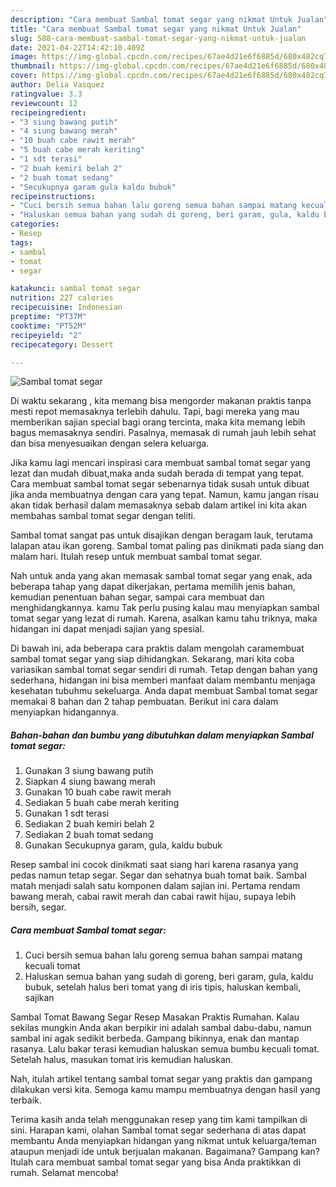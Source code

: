 ```yaml
---
description: "Cara membuat Sambal tomat segar yang nikmat Untuk Jualan"
title: "Cara membuat Sambal tomat segar yang nikmat Untuk Jualan"
slug: 588-cara-membuat-sambal-tomat-segar-yang-nikmat-untuk-jualan
date: 2021-04-22T14:42:10.409Z
image: https://img-global.cpcdn.com/recipes/67ae4d21e6f6885d/680x482cq70/sambal-tomat-segar-foto-resep-utama.jpg
thumbnail: https://img-global.cpcdn.com/recipes/67ae4d21e6f6885d/680x482cq70/sambal-tomat-segar-foto-resep-utama.jpg
cover: https://img-global.cpcdn.com/recipes/67ae4d21e6f6885d/680x482cq70/sambal-tomat-segar-foto-resep-utama.jpg
author: Delia Vasquez
ratingvalue: 3.3
reviewcount: 12
recipeingredient:
- "3 siung bawang putih"
- "4 siung bawang merah"
- "10 buah cabe rawit merah"
- "5 buah cabe merah keriting"
- "1 sdt terasi"
- "2 buah kemiri belah 2"
- "2 buah tomat sedang"
- "Secukupnya garam gula kaldu bubuk"
recipeinstructions:
- "Cuci bersih semua bahan lalu goreng semua bahan sampai matang kecuali tomat"
- "Haluskan semua bahan yang sudah di goreng, beri garam, gula, kaldu bubuk, setelah halus beri tomat yang di iris tipis, haluskan kembali, sajikan"
categories:
- Resep
tags:
- sambal
- tomat
- segar

katakunci: sambal tomat segar 
nutrition: 227 calories
recipecuisine: Indonesian
preptime: "PT37M"
cooktime: "PT52M"
recipeyield: "2"
recipecategory: Dessert

---
```



![Sambal tomat segar](https://img-global.cpcdn.com/recipes/67ae4d21e6f6885d/680x482cq70/sambal-tomat-segar-foto-resep-utama.jpg)

Di waktu  sekarang , kita memang bisa mengorder makanan praktis tanpa mesti repot memasaknya terlebih dahulu. Tapi, bagi mereka yang mau memberikan sajian special bagi orang tercinta, maka kita memang lebih bagus memasaknya sendiri. Pasalnya, memasak di rumah jauh lebih sehat dan bisa menyesuaikan dengan selera keluarga.

Jika kamu lagi mencari inspirasi cara membuat sambal tomat segar yang lezat dan mudah dibuat,maka anda sudah berada di tempat yang tepat. Cara membuat sambal tomat segar  sebenarnya tidak susah untuk dibuat jika anda membuatnya dengan cara yang tepat. Namun, kamu jangan risau akan tidak berhasil dalam memasaknya 
sebab dalam artikel ini kita akan membahas sambal tomat segar dengan teliti.  

Sambal tomat sangat pas untuk disajikan dengan beragam lauk, terutama lalapan atau ikan goreng. Sambal tomat paling pas dinikmati pada siang dan malam hari. Itulah resep untuk membuat sambal tomat segar.

Nah untuk anda yang akan memasak sambal tomat segar yang enak, ada beberapa tahap yang dapat dikerjakan, pertama memilih jenis bahan, kemudian penentuan bahan segar, sampai cara membuat dan menghidangkannya. kamu Tak perlu pusing kalau mau menyiapkan sambal tomat segar yang lezat di rumah. Karena, asalkan kamu  tahu triknya, maka hidangan ini dapat menjadi sajian yang spesial.

Di bawah ini, ada beberapa cara praktis  dalam mengolah caramembuat sambal tomat segar yang siap dihidangkan. Sekarang, mari kita coba variasikan sambal tomat segar sendiri di rumah. Tetap dengan bahan yang sederhana, hidangan ini bisa memberi manfaat dalam membantu menjaga kesehatan tubuhmu sekeluarga. Anda dapat membuat Sambal tomat segar memakai 8 bahan dan 2 tahap pembuatan. Berikut ini cara dalam menyiapkan hidangannya.

<!--inarticleads1-->

##### Bahan-bahan dan bumbu yang dibutuhkan dalam menyiapkan Sambal tomat segar:

1. Gunakan 3 siung bawang putih
1. Siapkan 4 siung bawang merah
1. Gunakan 10 buah cabe rawit merah
1. Sediakan 5 buah cabe merah keriting
1. Gunakan 1 sdt terasi
1. Sediakan 2 buah kemiri belah 2
1. Sediakan 2 buah tomat sedang
1. Gunakan Secukupnya garam, gula, kaldu bubuk


Resep sambal ini cocok dinikmati saat siang hari karena rasanya yang pedas namun tetap segar. Segar dan sehatnya buah tomat baik. Sambal matah menjadi salah satu komponen dalam sajian ini. Pertama rendam bawang merah, cabai rawit merah dan cabai rawit hijau, supaya lebih bersih, segar. 

<!--inarticleads2-->

##### Cara membuat Sambal tomat segar:

1. Cuci bersih semua bahan lalu goreng semua bahan sampai matang kecuali tomat
1. Haluskan semua bahan yang sudah di goreng, beri garam, gula, kaldu bubuk, setelah halus beri tomat yang di iris tipis, haluskan kembali, sajikan


Sambal Tomat Bawang Segar Resep Masakan Praktis Rumahan. Kalau sekilas mungkin Anda akan berpikir ini adalah sambal dabu-dabu, namun sambal ini agak sedikit berbeda. Gampang bikinnya, enak dan mantap rasanya. Lalu bakar terasi kemudian haluskan semua bumbu kecuali tomat. Setelah halus, masukan tomat iris kemudian haluskan. 

Nah, itulah artikel tentang  sambal tomat segar  yang praktis dan gampang dilakukan versi kita. Semoga kamu mampu membuatnya dengan hasil yang terbaik. 

Terima kasih anda telah menggunakan resep yang tim kami tampilkan di sini. Harapan kami, olahan  Sambal tomat segar sederhana di atas dapat membantu Anda menyiapkan hidangan yang nikmat untuk keluarga/teman ataupun menjadi ide untuk berjualan makanan. Bagaimana? Gampang kan? Itulah cara membuat sambal tomat segar yang bisa Anda praktikkan di rumah. Selamat mencoba!

